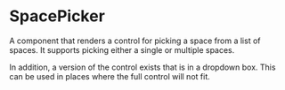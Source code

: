 # SpacePicker

A component that renders a control for picking a space from a list of spaces. It supports picking
either a single or multiple spaces.

In addition, a version of the control exists that is in a dropdown box. This can be used in places
where the full control will not fit.
